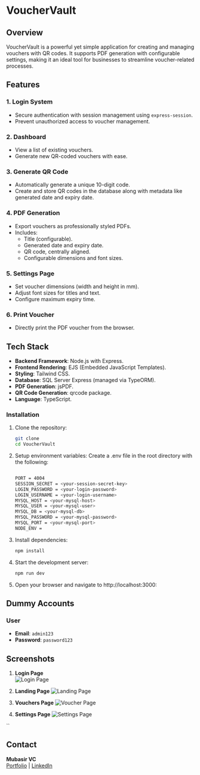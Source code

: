 # VoucherVault

## Overview
VoucherVault is a powerful yet simple application for creating and managing vouchers with QR codes. It supports PDF generation with configurable settings, making it an ideal tool for businesses to streamline voucher-related processes.

## Features
### 1. Login System
- Secure authentication with session management using `express-session`.
- Prevent unauthorized access to voucher management.

### 2. Dashboard
- View a list of existing vouchers.
- Generate new QR-coded vouchers with ease.

### 3. Generate QR Code
- Automatically generate a unique 10-digit code.
- Create and store QR codes in the database along with metadata like generated date and expiry date.

### 4. PDF Generation
- Export vouchers as professionally styled PDFs.
- Includes:
  - Title (configurable).
  - Generated date and expiry date.
  - QR code, centrally aligned.
  - Configurable dimensions and font sizes.

### 5. Settings Page
- Set voucher dimensions (width and height in mm).
- Adjust font sizes for titles and text.
- Configure maximum expiry time.

### 6. Print Voucher
- Directly print the PDF voucher from the browser.

## Tech Stack
- **Backend Framework**: Node.js with Express.
- **Frontend Rendering**: EJS (Embedded JavaScript Templates).
- **Styling**: Tailwind CSS.
- **Database**: SQL Server Express (managed via TypeORM).
- **PDF Generation**: jsPDF.
- **QR Code Generation**: qrcode package.
- **Language**: TypeScript.

### **Installation**

1. Clone the repository:  
   ```bash
   git clone 
   cd VoucherVault

2. Setup environment variables:
   Create a .env file in the root directory with the following:
   ```bash
   
   PORT = 4004
   SESSION_SECRET = <your-session-secret-key>
   LOGIN_PASSWORD = <your-login-password>
   LOGIN_USERNAME = <your-login-username>
   MYSQL_HOST = <your-mysql-host>
   MYSQL_USER = <your-mysql-user>
   MYSQL_DB = <your-mysql-db>
   MYSQL_PASSWORD = <your-mysql-password>
   MYSQL_PORT = <your-mysql-port>
   NODE_ENV = 

4. Install dependencies:  
   ```bash
   npm install

5. Start the development server:
   ```bash
   npm run dev

4. Open your browser and navigate to http://localhost:3000:
  
## **Dummy Accounts**
  
### **User**
- **Email**: `admin123`  
- **Password**: `password123`

## **Screenshots**

1. **Login Page**  
   ![Login Page](/public/images/login.png)

2. **Landing Page** 
   ![Landing Page](/public/images/landing.png)

3. **Vouchers Page** 
   ![Voucher Page](/public/images/vouchers.png)
   
4. **Settings Page** 
   ![Settings Page](/public/images/settings.png)

``

## **Contact**

**Mubasir VC**  
[Portfolio](https://my-portfolio-ten-sand-14.vercel.app/) | [LinkedIn](https://www.linkedin.com/in/mubasir-vc/)
